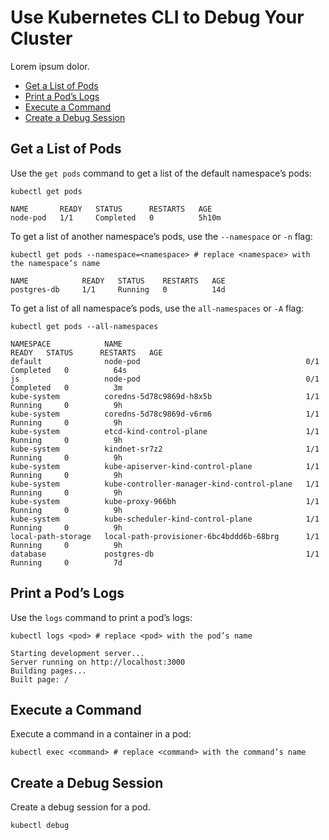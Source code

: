 # Use Kubernetes CLI to Debug Your Cluster
Lorem ipsum dolor.

- [Get a List of Pods](#get-a-list-of-pods)
- [Print a Pod’s Logs](#print-a-pods-logs)
- [Execute a Command](#execute-a-command)
- [Create a Debug Session](#create-a-debug-session)


## Get a List of Pods
Use the `get pods` command to get a list of the default namespace’s pods:

```shell
kubectl get pods
```

```shell
NAME       READY   STATUS      RESTARTS   AGE
node-pod   1/1     Completed   0          5h10m
```

To get a list of another namespace’s pods, use the `--namespace` or `-n` flag:

```shell
kubectl get pods --namespace=<namespace> # replace <namespace> with the namespace’s name
```

```shell
NAME            READY   STATUS    RESTARTS   AGE
postgres-db     1/1     Running   0          14d
```

To get a list of all namespace’s pods, use the `all-namespaces` or `-A` flag:

```shell
kubectl get pods --all-namespaces
```

```shell
NAMESPACE            NAME                                         READY   STATUS      RESTARTS   AGE
default              node-pod                                     0/1     Completed   0          64s
js                   node-pod                                     0/1     Completed   0          3m
kube-system          coredns-5d78c9869d-h8x5b                     1/1     Running     0          9h
kube-system          coredns-5d78c9869d-v6rm6                     1/1     Running     0          9h
kube-system          etcd-kind-control-plane                      1/1     Running     0          9h
kube-system          kindnet-sr7z2                                1/1     Running     0          9h
kube-system          kube-apiserver-kind-control-plane            1/1     Running     0          9h
kube-system          kube-controller-manager-kind-control-plane   1/1     Running     0          9h
kube-system          kube-proxy-966bh                             1/1     Running     0          9h
kube-system          kube-scheduler-kind-control-plane            1/1     Running     0          9h
local-path-storage   local-path-provisioner-6bc4bddd6b-68brg      1/1     Running     0          9h
database             postgres-db                                  1/1     Running     0          7d
```


## Print a Pod’s Logs
Use the `logs` command to print a pod’s logs:

```shell
kubectl logs <pod> # replace <pod> with the pod’s name
```

```shell
Starting development server...
Server running on http://localhost:3000
Building pages...
Built page: /
```

## Execute a Command
Execute a command in a container in a pod:

```shell
kubectl exec <command> # replace <command> with the command’s name
```

<!-- Add a reference to a list of commands. Maybe add a few common commands a user can use. -->


## Create a Debug Session
Create a debug session for a pod.

```shell
kubectl debug 
```
